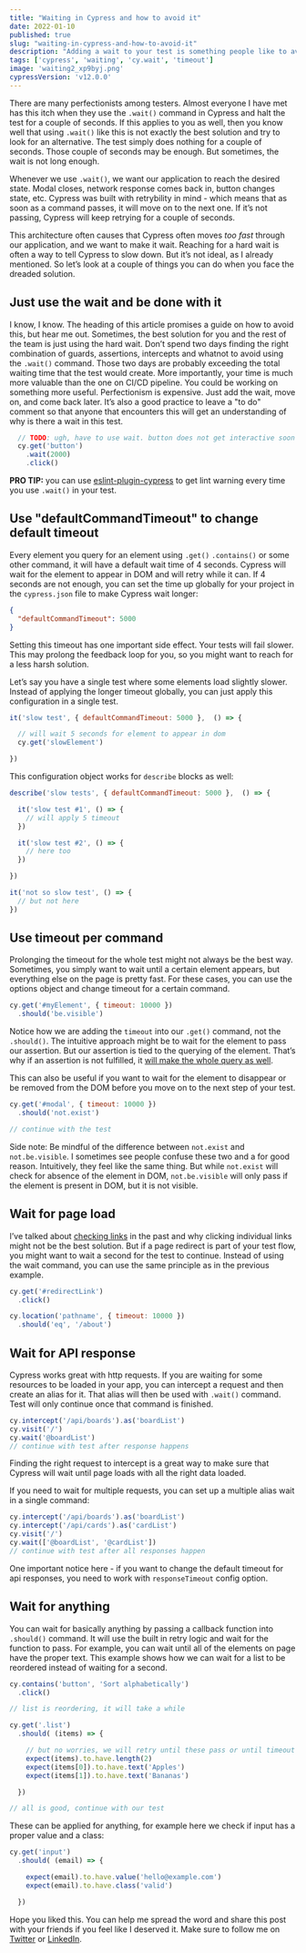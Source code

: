 ```yaml
---
title: "Waiting in Cypress and how to avoid it"
date: 2022-01-10
published: true
slug: "waiting-in-cypress-and-how-to-avoid-it"
description: "Adding a wait to your test is something people like to avoid. Luckily, with Cypress, there are several ways of how to avoid waiting for a static period of time and simply move a test forward once the application is in a state we desire."
tags: ['cypress', 'waiting', 'cy.wait', 'timeout']
image: 'waiting2_xp9byj.png'
cypressVersion: 'v12.0.0'
---
```

There are many perfectionists among testers. Almost everyone I have met has this itch when they use the `.wait()` command in Cypress and halt the test for a couple of seconds. If this applies to you as well, then you know well that using `.wait()` like this is not exactly the best solution and try to look for an alternative. The test simply does nothing for a couple of seconds. Those couple of seconds may be enough. But sometimes, the wait is not long enough.

Whenever we use `.wait()`, we want our application to reach the desired state. Modal closes, network response comes back in, button changes state, etc. Cypress was built with retrybility in mind - which means that as soon as a command passes, it will move on to the next one. If it’s not passing, Cypress will keep retrying for a couple of seconds. 

This architecture often causes that Cypress often moves *too fast* through our application, and we want to make it wait. Reaching for a hard wait is often a way to tell Cypress to slow down. But it’s not ideal, as I already mentioned. So let’s look at a couple of things you can do when you face the dreaded solution.

## Just use the wait and be done with it
I know, I know. The heading of this article promises a guide on how to avoid this, but hear me out. Sometimes, the best solution for you and the rest of the team is just using the hard wait. Don’t spend two days finding the right combination of guards, assertions, intercepts and whatnot to avoid using the `.wait()` command. Those two days are probably exceeding the total waiting time that the test would create. More importantly, your time is much more valuable than the one on CI/CD pipeline. You could be working on something more useful. Perfectionism is expensive. Just add the wait, move on, and come back later. It’s also a good practice to leave a "to do" comment so that anyone that encounters this will get an understanding of why is there a wait in this test.

```js
  // TODO: ugh, have to use wait. button does not get interactive soon enough
  cy.get('button')
    .wait(2000) 
    .click()
```

**PRO TIP:** you can use [eslint-plugin-cypress](https://www.npmjs.com/package/eslint-plugin-cypress) to get lint warning every time you use `.wait()` in your test.

## Use "defaultCommandTimeout" to change default timeout
Every element you query for an element using `.get()` `.contains()` or some other command, it will have a default wait time of 4 seconds. Cypress will wait for the element to appear in DOM and will retry while it can. If 4 seconds are not enough, you can set the time up globally for your project in the `cypress.json` file to make Cypress wait longer:
```json [cypress.json]
{
  "defaultCommandTimeout": 5000
}
```
Setting this timeout has one important side effect. Your tests will fail slower. This may prolong the feedback loop for you, so you might want to reach for a less harsh solution.

Let’s say you have a single test where some elements load slightly slower. Instead of applying the longer timeout globally, you can just apply this configuration in a single test.

```js
it('slow test', { defaultCommandTimeout: 5000 },  () => {

  // will wait 5 seconds for element to appear in dom
  cy.get('slowElement')

})
```

This configuration object works for `describe` blocks as well:
```js
describe('slow tests', { defaultCommandTimeout: 5000 },  () => {

  it('slow test #1', () => {
    // will apply 5 timeout
  })

  it('slow test #2', () => {
    // here too
  })

})

it('not so slow test', () => {
  // but not here
})
```

## Use timeout per command
Prolonging the timeout for the whole test might not always be the best way. Sometimes, you simply want to wait until a certain element appears, but everything else on the page is pretty fast. For these cases, you can use the options object and change timeout for a certain command.
```js
cy.get('#myElement', { timeout: 10000 })
  .should('be.visible')
```
Notice how we are adding the `timeout` into our `.get()` command, not the `.should()`. The intuitive approach might be to wait for the element to pass our assertion. But our assertion is tied to the querying of the element. That’s why if an assertion is not fulfilled, it [will make the whole query as well](https://docs.cypress.io/guides/core-concepts/retry-ability#Only-the-last-command-is-retried).

This can also be useful if you want to wait for the element to disappear or be removed from the DOM before you move on to the next step of your test.

```js
cy.get('#modal', { timeout: 10000 })
  .should('not.exist')

// continue with the test
```
Side note: Be mindful of the difference between `not.exist` and `not.be.visible`. I sometimes see people confuse these two and a for good reason. Intuitively, they feel like the same thing. But while `not.exist` will check for absence of the element in DOM, `not.be.visible` will only pass if the element is present in DOM, but it is not visible.

## Wait for page load
I’ve talked about [checking links](/testing-links-with-cypress) in the past and why clicking individual links might not be the best solution. But if a page redirect is part of your test flow, you might want to wait a second for the test to continue. Instead of using the wait command, you can use the same principle as in the previous example.

```js
cy.get('#redirectLink')
  .click()

cy.location('pathname', { timeout: 10000 })
  .should('eq', '/about')
```

## Wait for API response
Cypress works great with http requests. If you are waiting for some resources to be loaded in your app, you can intercept a request and then create an alias for it. That alias will then be used with `.wait()` command. Test will only continue once that command is finished.
```js
cy.intercept('/api/boards').as('boardList')
cy.visit('/')
cy.wait('@boardList')
// continue with test after response happens
```
Finding the right request to intercept is a great way to make sure that Cypress will wait until page loads with all the right data loaded.

If you need to wait for multiple requests, you can set up a multiple alias wait in a single command:

```js
cy.intercept('/api/boards').as('boardList')
cy.intercept('/api/cards').as('cardList')
cy.visit('/')
cy.wait(['@boardList', '@cardList'])
// continue with test after all responses happen
```

One important notice here - if you want to change the default timeout for api responses, you need to work with `responseTimeout` config option.

## Wait for anything
You can wait for basically anything by passing a callback function into `.should()` command. It will use the built in retry logic and wait for the function to pass. For example, you can wait until all of the elements on page have the proper text. This example shows how we can wait for a list to be reordered instead of waiting for a second.
```js
cy.contains('button', 'Sort alphabetically')
  .click()

// list is reordering, it will take a while

cy.get('.list')
  .should( (items) => {

    // but no worries, we will retry until these pass or until timeout
    expect(items).to.have.length(2)
    expect(items[0]).to.have.text('Apples')
    expect(items[1]).to.have.text('Bananas')

  })

// all is good, continue with our test
```

These can be applied for anything, for example here we check if input has a proper value and a class:

```js
cy.get('input')
  .should( (email) => {

    expect(email).to.have.value('hello@example.com')
    expect(email).to.have.class('valid')

  })
```

Hope you liked this. You can help me spread the word and share this post with your friends if you feel like I deserved it. Make sure to follow me on [Twitter](https://twitter.com/filip_hric/) or [LinkedIn](https://www.linkedin.com/in/filip-hric-11a5b1126/).
